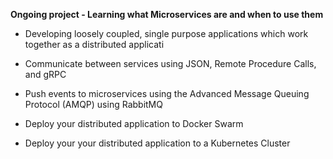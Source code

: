  **Ongoing project - Learning what Microservices are and when to use them**

* Developing loosely coupled, single purpose applications which work together as a distributed applicati

* Communicate between services using JSON, Remote Procedure Calls, and gRPC

* Push events to microservices using the Advanced Message Queuing Protocol (AMQP) using RabbitMQ

* Deploy your distributed application to Docker Swarm

* Deploy your your distributed application to a Kubernetes Cluster
